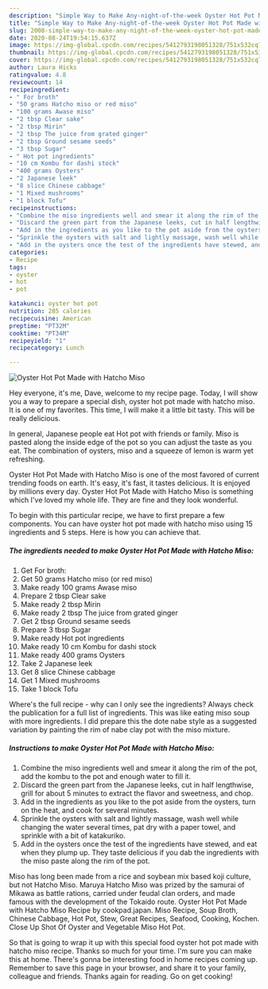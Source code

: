 ```yaml
---
description: "Simple Way to Make Any-night-of-the-week Oyster Hot Pot Made with Hatcho Miso"
title: "Simple Way to Make Any-night-of-the-week Oyster Hot Pot Made with Hatcho Miso"
slug: 2008-simple-way-to-make-any-night-of-the-week-oyster-hot-pot-made-with-hatcho-miso
date: 2020-08-24T19:54:15.637Z
image: https://img-global.cpcdn.com/recipes/5412793198051328/751x532cq70/oyster-hot-pot-made-with-hatcho-miso-recipe-main-photo.jpg
thumbnail: https://img-global.cpcdn.com/recipes/5412793198051328/751x532cq70/oyster-hot-pot-made-with-hatcho-miso-recipe-main-photo.jpg
cover: https://img-global.cpcdn.com/recipes/5412793198051328/751x532cq70/oyster-hot-pot-made-with-hatcho-miso-recipe-main-photo.jpg
author: Laura Hicks
ratingvalue: 4.8
reviewcount: 14
recipeingredient:
- " For broth"
- "50 grams Hatcho miso or red miso"
- "100 grams Awase miso"
- "2 tbsp Clear sake"
- "2 tbsp Mirin"
- "2 tbsp The juice from grated ginger"
- "2 tbsp Ground sesame seeds"
- "3 tbsp Sugar"
- " Hot pot ingredients"
- "10 cm Kombu for dashi stock"
- "400 grams Oysters"
- "2 Japanese leek"
- "8 slice Chinese cabbage"
- "1 Mixed mushrooms"
- "1 block Tofu"
recipeinstructions:
- "Combine the miso ingredients well and smear it along the rim of the pot, add the kombu to the pot and enough water to fill it."
- "Discard the green part from the Japanese leeks, cut in half lengthwise, grill for about 5 minutes to extract the flavor and sweetness, and chop."
- "Add in the ingredients as you like to the pot aside from the oysters, turn on the heat, and cook for several minutes."
- "Sprinkle the oysters with salt and lightly massage, wash well while changing the water several times, pat dry with a paper towel, and sprinkle with a bit of katakuriko."
- "Add in the oysters once the test of the ingredients have stewed, and eat when they plump up. They taste delicious if you dab the ingredients with the miso paste along the rim of the pot."
categories:
- Recipe
tags:
- oyster
- hot
- pot

katakunci: oyster hot pot 
nutrition: 285 calories
recipecuisine: American
preptime: "PT32M"
cooktime: "PT34M"
recipeyield: "1"
recipecategory: Lunch

---
```



![Oyster Hot Pot Made with Hatcho Miso](https://img-global.cpcdn.com/recipes/5412793198051328/751x532cq70/oyster-hot-pot-made-with-hatcho-miso-recipe-main-photo.jpg)

Hey everyone, it's me, Dave, welcome to my recipe page. Today, I will show you a way to prepare a special dish, oyster hot pot made with hatcho miso. It is one of my favorites. This time, I will make it a little bit tasty. This will be really delicious.

In general, Japanese people eat Hot pot with friends or family. Miso is pasted along the inside edge of the pot so you can adjust the taste as you eat. The combination of oysters, miso and a squeeze of lemon is warm yet refreshing.

Oyster Hot Pot Made with Hatcho Miso is one of the most favored of current trending foods on earth. It's easy, it's fast, it tastes delicious. It is enjoyed by millions every day. Oyster Hot Pot Made with Hatcho Miso is something which I've loved my whole life. They are fine and they look wonderful.


To begin with this particular recipe, we have to first prepare a few components. You can have oyster hot pot made with hatcho miso using 15 ingredients and 5 steps. Here is how you can achieve that.

<!--inarticleads1-->

##### The ingredients needed to make Oyster Hot Pot Made with Hatcho Miso:

1. Get  For broth:
1. Get 50 grams Hatcho miso (or red miso)
1. Make ready 100 grams Awase miso
1. Prepare 2 tbsp Clear sake
1. Make ready 2 tbsp Mirin
1. Make ready 2 tbsp The juice from grated ginger
1. Get 2 tbsp Ground sesame seeds
1. Prepare 3 tbsp Sugar
1. Make ready  Hot pot ingredients
1. Make ready 10 cm Kombu for dashi stock
1. Make ready 400 grams Oysters
1. Take 2 Japanese leek
1. Get 8 slice Chinese cabbage
1. Get 1 Mixed mushrooms
1. Take 1 block Tofu


Where&#39;s the full recipe - why can I only see the ingredients? Always check the publication for a full list of ingredients. This was like eating miso soup with more ingredients. I did prepare this the dote nabe style as a suggested variation by painting the rim of nabe clay pot with the miso mixture. 

<!--inarticleads2-->

##### Instructions to make Oyster Hot Pot Made with Hatcho Miso:

1. Combine the miso ingredients well and smear it along the rim of the pot, add the kombu to the pot and enough water to fill it.
1. Discard the green part from the Japanese leeks, cut in half lengthwise, grill for about 5 minutes to extract the flavor and sweetness, and chop.
1. Add in the ingredients as you like to the pot aside from the oysters, turn on the heat, and cook for several minutes.
1. Sprinkle the oysters with salt and lightly massage, wash well while changing the water several times, pat dry with a paper towel, and sprinkle with a bit of katakuriko.
1. Add in the oysters once the test of the ingredients have stewed, and eat when they plump up. They taste delicious if you dab the ingredients with the miso paste along the rim of the pot.


Miso has long been made from a rice and soybean mix based koji culture, but not Hatcho Miso. Maruya Hatcho Miso was prized by the samurai of Mikawa as battle rations, carried under feudal clan orders, and made famous with the development of the Tokaido route. Oyster Hot Pot Made with Hatcho Miso Recipe by cookpad.japan. Miso Recipe, Soup Broth, Chinese Cabbage, Hot Pot, Stew, Great Recipes, Seafood, Cooking, Kochen. Close Up Shot Of Oyster and Vegetable Miso Hot Pot. 

So that is going to wrap it up with this special food oyster hot pot made with hatcho miso recipe. Thanks so much for your time. I'm sure you can make this at home. There's gonna be interesting food in home recipes coming up. Remember to save this page in your browser, and share it to your family, colleague and friends. Thanks again for reading. Go on get cooking!
